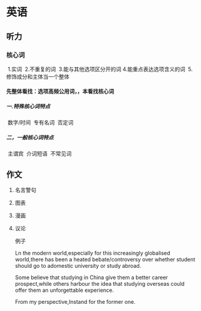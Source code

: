 # 英语

## 听力

### 核心词

​	1.实词
​	2.不重复的词
​	3.能与其他选项区分开的词
​	4.能重点表达选项含义的词
​	5.修饰成分和主体当一个整体

#### 先整体看找：选项高频公用词，，本看找核心词

##### 一.特殊核心词特点

​	数字/时间
​	专有名词
​	否定词

##### 二，一般核心词特点

​	主谓宾
​	介词短语
​	不常见词

## 

## 作文

1. 名言警句

2. 图表

3. 漫画

4. 议论

   例子

   Ln the modern world,especially for this increasingly globalised world,there has been a heated bebate/controversy over whether student should go to adomestic university or study abroad.

   Some believe that studying in China give them a better career prospect,while others harbour the idea that studying overseas could offer them an unforgettable experience.

   From my perspective,Instand for the former one.